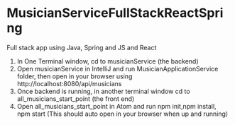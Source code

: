 # MusicianServiceFullStackReactSpring
Full stack app using Java, Spring and JS and React
1. In One Terminal window, cd to musicianService (the backend)
2. Open musicianService  in IntelliJ and run MusicianApplicationService folder, then open in your browser using http://localhost:8080/api/musicians
3. Once backend is running, in another terminal window cd to all_musicians_start_point (the front end)
4. Open all_musicians_start_point  in Atom and run npm init,npm install, npm start (This should auto open in your browser when up and running)
